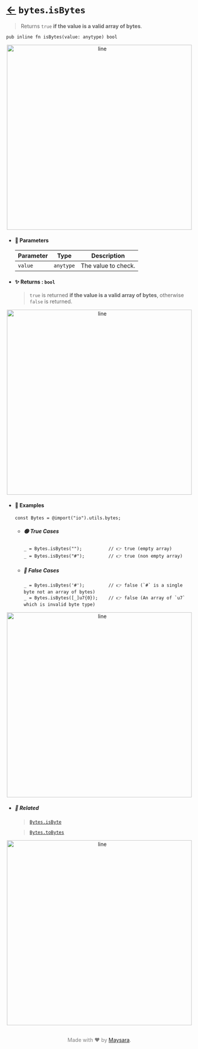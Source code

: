 # [←](../bytes.md) `bytes`.`isBytes`

> Returns `true` **if the value is a valid array of bytes**.

```zig
pub inline fn isBytes(value: anytype) bool
```


<div align="center">
<img src="https://raw.githubusercontent.com/Super-ZIG/io/refs/heads/main/dist/img/md/line.png" alt="line" style="width:500px;"/>
</div>

- #### 🧩 Parameters

    | Parameter | Type      | Description         |
    | --------- | --------- | ------------------- |
    | `value`   | `anytype` | The value to check. |

- #### ✨ Returns : `bool`

    > `true` is returned **if the value is a valid array of bytes**, otherwise `false` is returned.

<div align="center">
<img src="https://raw.githubusercontent.com/Super-ZIG/io/refs/heads/main/dist/img/md/line.png" alt="line" style="width:500px;"/>
</div>

- #### 🧪 Examples

    ```zig
    const Bytes = @import("io").utils.bytes;
    ```

    - ##### 🟢 True Cases

        ```zig
        _ = Bytes.isBytes("");          // 👉 true (empty array)
        _ = Bytes.isBytes("#");         // 👉 true (non empty array)
        ```

    - ##### 🔴 False Cases

        ```zig
        _ = Bytes.isBytes('#');         // 👉 false (`#` is a single byte not an array of bytes)
        _ = Bytes.isBytes([_]u7{0});    // 👉 false (An array of `u7` which is invalid byte type)
        ```

<div align="center">
<img src="https://raw.githubusercontent.com/Super-ZIG/io/refs/heads/main/dist/img/md/line.png" alt="line" style="width:500px;"/>
</div>

- ##### 🔗 Related

  > [`Bytes.isByte`](./isByte.md)

  > [`Bytes.toBytes`](./tobytes.md)

<div align="center">
<img src="https://raw.githubusercontent.com/Super-ZIG/io/refs/heads/main/dist/img/md/line.png" alt="line" style="width:500px;"/>
</div>

<p align="center" style="color:grey;"><br />Made with ❤️ by <a href="http://github.com/maysara-elshewehy" target="blank">Maysara</a>.</p>